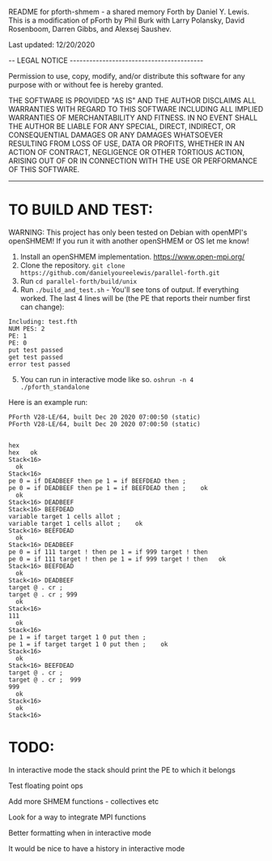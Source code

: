 README for pforth-shmem - a shared memory Forth by Daniel Y. Lewis. This is a modification of pForth by Phil Burk with Larry Polansky, David Rosenboom, Darren Gibbs, and Alexsej Saushev.

Last updated: 12/20/2020

  
-- LEGAL NOTICE -----------------------------------------

Permission to use, copy, modify, and/or distribute this
software for any purpose with or without fee is hereby granted.

THE SOFTWARE IS PROVIDED "AS IS" AND THE AUTHOR DISCLAIMS ALL
WARRANTIES WITH REGARD TO THIS SOFTWARE INCLUDING ALL IMPLIED
WARRANTIES OF MERCHANTABILITY AND FITNESS. IN NO EVENT SHALL
THE AUTHOR BE LIABLE FOR ANY SPECIAL, DIRECT, INDIRECT, OR
CONSEQUENTIAL DAMAGES OR ANY DAMAGES WHATSOEVER RESULTING
FROM LOSS OF USE, DATA OR PROFITS, WHETHER IN AN ACTION OF
CONTRACT, NEGLIGENCE OR OTHER TORTIOUS ACTION, ARISING OUT OF
OR IN CONNECTION WITH THE USE OR PERFORMANCE OF THIS SOFTWARE.

------------------------------------------------------------

# TO BUILD AND TEST:

WARNING: This project has only been tested on Debian with openMPI's openSHMEM! If you run it with another openSHMEM or OS let me know!

1. Install an openSHMEM implementation. https://www.open-mpi.org/
2. Clone the repository. 
 ``` git clone https://github.com/danielyoureelewis/parallel-forth.git ```
3. Run ``` cd parallel-forth/build/unix ```
4. Run ``` ./build_and_test.sh ``` - You'll see tons of output. If everything worked. The last 4 lines will be (the PE that reports their number first can change):
``` 
Including: test.fth
NUM PES: 2 
PE: 1 
PE: 0 
put test passed
get test passed
error test passed 
```

5. You can run in interactive mode like so. ``` oshrun -n 4 ./pforth_standalone ```
   
Here is an example run:
```
PForth V28-LE/64, built Dec 20 2020 07:00:50 (static)
PForth V28-LE/64, built Dec 20 2020 07:00:50 (static)


hex
hex   ok
Stack<16> 
  ok
Stack<16> 
pe 0 = if DEADBEEF then pe 1 = if BEEFDEAD then ; 
pe 0 = if DEADBEEF then pe 1 = if BEEFDEAD then ;    ok
  ok
Stack<16> DEADBEEF 
Stack<16> BEEFDEAD 
variable target 1 cells allot ; 
variable target 1 cells allot ;    ok
Stack<16> BEEFDEAD 
  ok
Stack<16> DEADBEEF 
pe 0 = if 111 target ! then pe 1 = if 999 target ! then
pe 0 = if 111 target ! then pe 1 = if 999 target ! then   ok
Stack<16> BEEFDEAD 
  ok
Stack<16> DEADBEEF 
target @ . cr ; 
target @ . cr ; 999 
  ok
Stack<16> 
111 
  ok
Stack<16> 
pe 1 = if target target 1 0 put then ; 
pe 1 = if target target 1 0 put then ;    ok
Stack<16> 
  ok
Stack<16> BEEFDEAD 
target @ . cr ; 
target @ . cr ;  999 
999 
  ok
Stack<16> 
  ok
Stack<16> 
```

# TODO:
In interactive mode the stack should print the PE to which it belongs

Test floating point ops

Add more SHMEM functions - collectives etc

Look for a way to integrate MPI functions

Better formatting when in interactive mode

It would be nice to have a history in interactive mode


